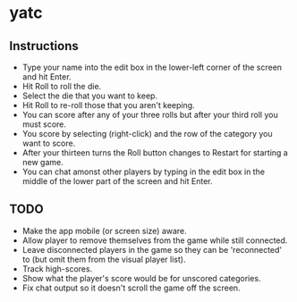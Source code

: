 # yatc

## Instructions
* Type your name into the edit box in the lower-left corner of the screen and hit Enter.
* Hit Roll to roll the die.
* Select the die that you want to keep.
* Hit Roll to re-roll those that you aren't keeping.
* You can score after any of your three rolls but after your third roll you must score.
* You score by selecting (right-click) and the row of the category you want to score.
* After your thirteen turns the Roll button changes to Restart for starting a new game.
* You can chat amonst other players by typing in the edit box in the middle of the lower part of the screen and hit Enter.

## TODO
* Make the app mobile (or screen size) aware.
* Allow player to remove themselves from the game while still connected.
* Leave disconnected players in the game so they can be 'reconnected' to (but omit them from the visual player list).
* Track high-scores.
* Show what the player's score would be for unscored categories.
* Fix chat output so it doesn't scroll the game off the screen.
